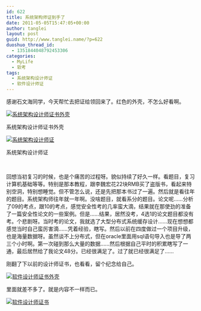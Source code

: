 ```yaml
---
id: 622
title: 系统架构师证到手了
date: 2011-05-05T15:47:05+00:00
author: tanglei
layout: post
guid: http://www.tanglei.name/?p=622
duoshuo_thread_id:
  - 1351844048792453306
categories:
  - MyLife
  - 软考
tags:
  - 系统架构设计师证
  - 软件设计师证
---
```

感谢石文海同学，今天帮忙去把证给领回来了。红色的外壳，不怎么好看啊。

<div id="attachment_624" style="width: 310px" class="wp-caption aligncenter">
  <a href="/wp-content/uploads/2011/05/Software-Architect-outer.jpg"><img class="size-medium wp-image-624" title="Software Architect-outer" src="/wp-content/uploads/2011/05/Software-Architect-outer-300x224.jpg" alt="系统架构设计师证书外壳"  /></a>
  
  <p class="wp-caption-text">
    系统架构设计师证书外壳
  </p>
</div>

<div id="attachment_623" style="width: 310px" class="wp-caption aligncenter">
  <a href="/wp-content/uploads/2011/05/System-Architect.jpg"><img class="size-medium wp-image-623" title="System Architect" src="/wp-content/uploads/2011/05/System-Architect-300x224.jpg" alt="系统架构设计师证"  /></a>
  
  <p class="wp-caption-text">
    系统架构设计师证
  </p>
</div>

&nbsp;

回想当初复习的时候，也是个痛苦的过程呀。貌似持续了好久一样。看题目，复习计算机基础等等。特别是那本教程，跟李魏宏花22块RMB买了盗版书，看起来特别空洞，特别想睡觉。但不管怎么说，还是先把那本书过了一遍。然后就是看往年的题目。系统架构师往年就一年啊。没啥题目，就看系分的题目。论文呢……分析了09的考点，跟10的考点，感觉安全性考的几率蛮大滴，结果就在那使劲的准备了一篇安全性论文的一些案例。但是……结果，居然没考，4选1的论文题目都没有考。个悲剧呀。当时考的论文，我就选了大型分布式系统缓存设计……现在想想都感觉当时自己蛮厉害滴……凭着经验，瞎写。然后以前在四度做过一个项目升级，也是海量数据呀。虽然谈不上分布式，但在oracle里面用sql语句导入也是导了两三个小时啊。第一次碰到那么大量的数据……然后根据自己平时的积累瞎写了一通，最后居然给了我论文48分。已经很满足了。过了就已经很满足了……

刚翻了下以前的设计师证书，也看看，留个纪念给自己。

[<img class="aligncenter size-medium wp-image-625" title="Software Architect-outer" src="/wp-content/uploads/2011/05/Software-Architect-outer1-300x224.jpg" alt="软件设计师证书外壳"  />](/wp-content/uploads/2011/05/Software-Architect-outer1.jpg)

里面就差不多了。就是内容不一样而已。

[<img class="aligncenter size-medium wp-image-626" title="Software Architect" src="/wp-content/uploads/2011/05/Software-Architect-300x224.jpg" alt="软件设计师证书"  />](/wp-content/uploads/2011/05/Software-Architect.jpg)
